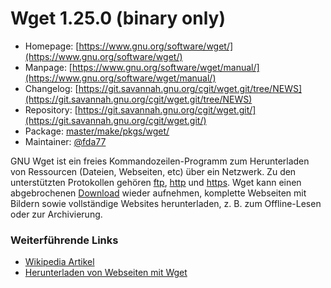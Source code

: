 # Wget 1.25.0 (binary only)
  - Homepage: [https://www.gnu.org/software/wget/](https://www.gnu.org/software/wget/)
  - Manpage: [https://www.gnu.org/software/wget/manual/](https://www.gnu.org/software/wget/manual/)
  - Changelog: [https://git.savannah.gnu.org/cgit/wget.git/tree/NEWS](https://git.savannah.gnu.org/cgit/wget.git/tree/NEWS)
  - Repository: [https://git.savannah.gnu.org/cgit/wget.git/](https://git.savannah.gnu.org/cgit/wget.git/)
  - Package: [master/make/pkgs/wget/](https://github.com/Freetz-NG/freetz-ng/tree/master/make/pkgs/wget/)
  - Maintainer: [@fda77](https://github.com/fda77)

GNU Wget ist ein freies Kommandozeilen-Programm zum Herunterladen von Ressourcen
(Dateien, Webseiten, etc) über ein Netzwerk. Zu den unterstützten Protokollen gehören
[ftp](http://de.wikipedia.org/wiki/File_Transfer_Protocol),
[http](http://de.wikipedia.org/wiki/Http) und
[https](http://de.wikipedia.org/wiki/Https). Wget
kann einen abgebrochenen [Download](../Download.html) wieder
aufnehmen, komplette Webseiten mit Bildern sowie vollständige Websites
herunterladen, z. B. zum Offline-Lesen oder zur Archivierung.

### Weiterführende Links
 - [Wikipedia Artikel](http://de.wikipedia.org/wiki/Wget)
 - [Herunterladen von Webseiten mit Wget](http://www.pro-linux.de/berichte/wget-doku.html)


